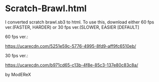 # Scratch-Brawl.html
I converted scratch brawl.sb3 to html.
To use this, download either 60 fps ver.(FASTER, HARDER) or 30 fps ver.(SLOWER, EASIER [DEFAULT]

60 fps ver.:

https://ucarecdn.com/5251e59c-5776-4995-8fd9-aff9fc6510eb/

30 fps ver.:

https://ucarecdn.com/b971cd65-c13b-4f8e-85c3-137e80c83c8a/

by ModEReX
